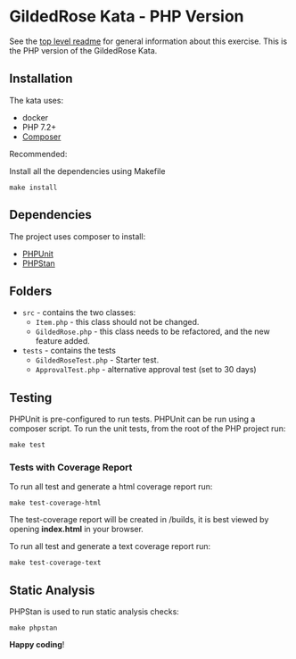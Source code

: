 # GildedRose Kata - PHP Version

See the [top level readme](./GildedRoseRequirements_es.md) for general information about this exercise. This is the PHP version of the
 GildedRose Kata. 

## Installation

The kata uses:

- docker
- PHP 7.2+
- [Composer](https://getcomposer.org)

Recommended:

Install all the dependencies using Makefile

```shell script
make install
```

## Dependencies

The project uses composer to install:

- [PHPUnit](https://phpunit.de/)
- [PHPStan](https://github.com/phpstan/phpstan)

## Folders

- `src` - contains the two classes:
  - `Item.php` - this class should not be changed.
  - `GildedRose.php` - this class needs to be refactored, and the new feature added.
- `tests` - contains the tests
  - `GildedRoseTest.php` - Starter test.
  - `ApprovalTest.php` - alternative approval test (set to 30 days)

## Testing

PHPUnit is pre-configured to run tests. PHPUnit can be run using a composer script. To run the unit tests, from the
 root of the PHP project run:

```shell script
make test
```

### Tests with Coverage Report

To run all test and generate a html coverage report run:

```shell script
make test-coverage-html
```
The test-coverage report will be created in /builds, it is best viewed by opening **index.html** in your browser.
 
To run all test and generate a text coverage report run:

```shell script
make test-coverage-text
```

## Static Analysis

PHPStan is used to run static analysis checks:

```shell script
make phpstan
```

**Happy coding**!